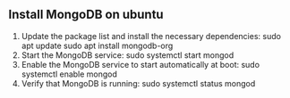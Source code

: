 ## Install MongoDB on ubuntu

1. Update the package list and install the necessary dependencies:
   sudo apt update
   sudo apt install mongodb-org
2. Start the MongoDB service:
   sudo systemctl start mongod
3. Enable the MongoDB service to start automatically at boot:
   sudo systemctl enable mongod
4. Verify that MongoDB is running:
   sudo systemctl status mongod
